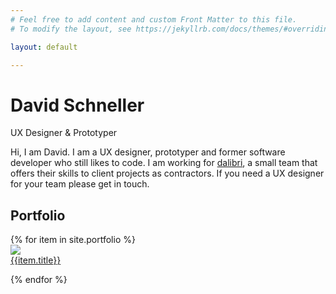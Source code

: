 ```yaml
---
# Feel free to add content and custom Front Matter to this file.
# To modify the layout, see https://jekyllrb.com/docs/themes/#overriding-theme-defaults

layout: default

---
```


# David Schneller
<p class="tagline">UX Designer & Prototyper</p>

Hi, I am David. I am a UX designer, prototyper and former software developer who still likes to code. I am working for [dalibri](http://dalibri.com), a small team that offers their skills to client projects as contractors. If you need a UX designer for your team please get in touch.

## Portfolio

<div class="portfolio-list">
{% for item in site.portfolio %}

<div class="portfolio-teaser">
    <img src="{{ item.image }}">
    <a href="{{item.url}}">
    <div class="overlay">
        <div class="label">
            <span class="title">{{item.title}}</span>
        </div>
    </div>
    </a>
</div>

{% endfor %}
</div>